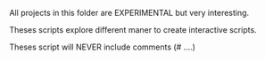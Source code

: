 All projects in this folder are EXPERIMENTAL but very interesting.

Theses scripts explore different maner to create interactive scripts.

Theses script will NEVER include comments (# ....)

